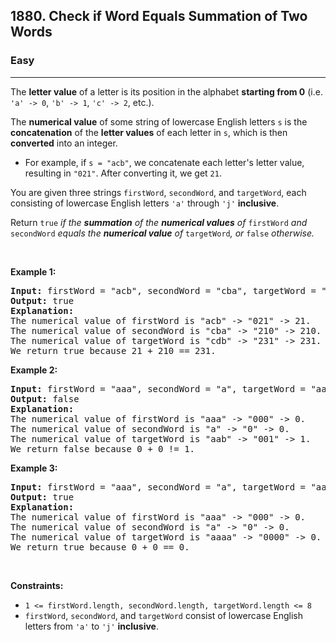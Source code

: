 <h2>1880. Check if Word Equals Summation of Two Words</h2><h3>Easy</h3><hr><div><p>The <strong>letter value</strong> of a letter is its position in the alphabet <strong>starting from 0</strong> (i.e. <code>'a' -&gt; 0</code>, <code>'b' -&gt; 1</code>, <code>'c' -&gt; 2</code>, etc.).</p>

<p>The <strong>numerical value</strong> of some string of lowercase English letters <code>s</code> is the <strong>concatenation</strong> of the <strong>letter values</strong> of each letter in <code>s</code>, which is then <strong>converted</strong> into an integer.</p>

<ul>
	<li>For example, if <code>s = "acb"</code>, we concatenate each letter's letter value, resulting in <code>"021"</code>. After converting it, we get <code>21</code>.</li>
</ul>

<p>You are given three strings <code>firstWord</code>, <code>secondWord</code>, and <code>targetWord</code>, each consisting of lowercase English letters <code>'a'</code> through <code>'j'</code> <strong>inclusive</strong>.</p>

<p>Return <code>true</code> <em>if the <strong>summation</strong> of the <strong>numerical values</strong> of </em><code>firstWord</code><em> and </em><code>secondWord</code><em> equals the <strong>numerical value</strong> of </em><code>targetWord</code><em>, or </em><code>false</code><em> otherwise.</em></p>

<p>&nbsp;</p>
<p><strong>Example 1:</strong></p>

<pre><strong>Input:</strong> firstWord = "acb", secondWord = "cba", targetWord = "cdb"
<strong>Output:</strong> true
<strong>Explanation:</strong>
The numerical value of firstWord is "acb" -&gt; "021" -&gt; 21.
The numerical value of secondWord is "cba" -&gt; "210" -&gt; 210.
The numerical value of targetWord is "cdb" -&gt; "231" -&gt; 231.
We return true because 21 + 210 == 231.
</pre>

<p><strong>Example 2:</strong></p>

<pre><strong>Input:</strong> firstWord = "aaa", secondWord = "a", targetWord = "aab"
<strong>Output:</strong> false
<strong>Explanation:</strong> 
The numerical value of firstWord is "aaa" -&gt; "000" -&gt; 0.
The numerical value of secondWord is "a" -&gt; "0" -&gt; 0.
The numerical value of targetWord is "aab" -&gt; "001" -&gt; 1.
We return false because 0 + 0 != 1.
</pre>

<p><strong>Example 3:</strong></p>

<pre><strong>Input:</strong> firstWord = "aaa", secondWord = "a", targetWord = "aaaa"
<strong>Output:</strong> true
<strong>Explanation:</strong> 
The numerical value of firstWord is "aaa" -&gt; "000" -&gt; 0.
The numerical value of secondWord is "a" -&gt; "0" -&gt; 0.
The numerical value of targetWord is "aaaa" -&gt; "0000" -&gt; 0.
We return true because 0 + 0 == 0.
</pre>

<p>&nbsp;</p>
<p><strong>Constraints:</strong></p>

<ul>
	<li><code>1 &lt;= firstWord.length, </code><code>secondWord.length, </code><code>targetWord.length &lt;= 8</code></li>
	<li><code>firstWord</code>, <code>secondWord</code>, and <code>targetWord</code> consist of lowercase English letters from <code>'a'</code> to <code>'j'</code> <strong>inclusive</strong>.</li>
</ul>
</div>